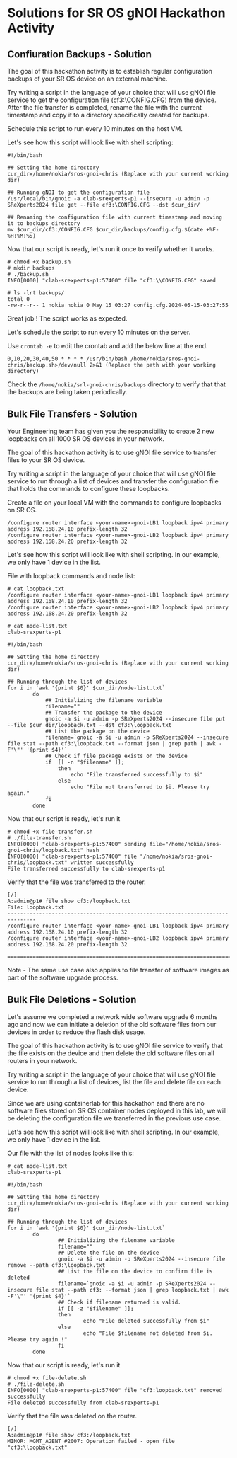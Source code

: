 # Solutions for SR OS gNOI Hackathon Activity

## Confiuration Backups - Solution

The goal of this hackathon activity is to establish regular configuration backups of your SR OS device on an external machine.

Try writing a script in the language of your choice that will use gNOI file service to get the configuration file (cf3:\CONFIG.CFG) from the device. After the file transfer is completed, rename the file with the current timestamp and copy it to a directory specifically created for backups.

Schedule this script to run every 10 minutes on the host VM.

Let's see how this script will look like with shell scripting:

```
#!/bin/bash

## Setting the home directory
cur_dir=/home/nokia/sros-gnoi-chris (Replace with your current working dir)

## Running gNOI to get the configuration file
/usr/local/bin/gnoic -a clab-srexperts-p1 --insecure -u admin -p SReXperts2024 file get --file cf3:\CONFIG.CFG --dst $cur_dir/

## Renaming the configuration file with current timestamp and moving it to backups directory
mv $cur_dir/cf3:/CONFIG.CFG $cur_dir/backups/config.cfg.$(date +%F-%H:%M:%S)
```

Now that our script is ready, let's run it once to verify whether it works.

```
# chmod +x backup.sh
# mkdir backups
# ./backup.sh
INFO[0000] "clab-srexperts-p1:57400" file "cf3:\\CONFIG.CFG" saved 

# ls -lrt backups/
total 0
-rw-r--r-- 1 nokia nokia 0 May 15 03:27 config.cfg.2024-05-15-03:27:55

```

Great job ! The script works as expected.

Let's schedule the script to run every 10 minutes on the server.

Use `crontab -e` to edit the crontab and add the below line at the end.

```
0,10,20,30,40,50 * * * * /usr/bin/bash /home/nokia/sros-gnoi-chris/backup.sh>/dev/null 2>&1 (Replace the path with your working directory)
```

Check the `/home/nokia/srl-gnoi-chris/backups` directory to verify that that the backups are being taken periodically.

## Bulk File Transfers - Solution

Your Engineering team has given you the responsibility to create 2 new loopbacks on all 1000 SR OS devices in your network.

The goal of this hackathon activity is to use gNOI file service to transfer files to your SR OS device.

Try writing a script in the language of your choice that will use gNOI file service to run through a list of devices and transfer the configuration file that holds the commands to configure these loopbacks.

Create a file on your local VM with the commands to configure loopbacks on SR OS.

```
/configure router interface <your-name>-gnoi-LB1 loopback ipv4 primary address 192.168.24.10 prefix-length 32
/configure router interface <your-name>-gnoi-LB2 loopback ipv4 primary address 192.168.24.20 prefix-length 32
```

Let's see how this script will look like with shell scripting. In our example, we only have 1 device in the list.

File with loopback commands and node list:

```
# cat loopback.txt
/configure router interface <your-name>-gnoi-LB1 loopback ipv4 primary address 192.168.24.10 prefix-length 32
/configure router interface <your-name>-gnoi-LB2 loopback ipv4 primary address 192.168.24.20 prefix-length 32

# cat node-list.txt
clab-srexperts-p1
```

```
#!/bin/bash

## Setting the home directory
cur_dir=/home/nokia/sros-gnoi-chris (Replace with your current working dir)

## Running through the list of devices
for i in `awk '{print $0}' $cur_dir/node-list.txt`
        do
            ## Initializing the filename variable
            filename=""
            ## Transfer the package to the device
            gnoic -a $i -u admin -p SReXperts2024 --insecure file put --file $cur_dir/loopback.txt --dst cf3:\loopback.txt
            ## List the package on the device
            filename=`gnoic -a $i -u admin -p SReXperts2024 --insecure file stat --path cf3:\loopback.txt --format json | grep path | awk -F'\"' '{print $4}'`
            ## Check if file package exists on the device
			if  [[ -n "$filename" ]];
				then
					echo "File transferred successfully to $i"
				else
					echo "File not transferred to $i. Please try again."
			fi
		done   
```

Now that our script is ready, let's run it

```
# chmod +x file-transfer.sh
# ./file-transfer.sh
INFO[0000] "clab-srexperts-p1:57400" sending file="/home/nokia/sros-gnoi-chris/loopback.txt" hash 
INFO[0000] "clab-srexperts-p1:57400" file "/home/nokia/sros-gnoi-chris/loopback.txt" written successfully 
File transferred successfully to clab-srexperts-p1
```

Verify that the file was transferred to the router.

```
[/]
A:admin@p1# file show cf3:/loopback.txt
File: loopback.txt
-------------------------------------------------------------------------------
/configure router interface <your-name>-gnoi-LB1 loopback ipv4 primary address 192.168.24.10 prefix-length 32
/configure router interface <your-name>-gnoi-LB2 loopback ipv4 primary address 192.168.24.20 prefix-length 32

===============================================================================
```

Note - The same use case also applies to file transfer of software images as part of the software upgrade process.


## Bulk File Deletions - Solution

Let's assume we completed a network wide software upgrade 6 months ago and now we can initiate a deletion of the old software files from our devices in order to reduce the flash disk usage.

The goal of this hackathon activity is to use gNOI file service to verify that the file exists on the device and then delete the old software files on all routers in your network.

Try writing a script in the language of your choice that will use gNOI file service to run through a list of devices, list the file and delete file on each device.

Since we are using containerlab for this hackathon and there are no software files stored on SR OS container nodes deployed in this lab, we will be deleting the configuration file we transferred in the previous use case.

Let's see how this script will look like with shell scripting. In our example, we only have 1 device in the list.

Our file with the list of nodes looks like this:

```
# cat node-list.txt
clab-srexperts-p1
```


```
#!/bin/bash

## Setting the home directory
cur_dir=/home/nokia/sros-gnoi-chris (Replace with your current working dir)

## Running through the list of devices
for i in `awk '{print $0}' $cur_dir/node-list.txt`
        do
                ## Initializing the filename variable
				filename=""
				## Delete the file on the device
				gnoic -a $i -u admin -p SReXperts2024 --insecure file remove --path cf3:\loopback.txt
                ## List the file on the device to confirm file is deleted
				filename=`gnoic -a $i -u admin -p SReXperts2024 --insecure file stat --path cf3: --format json | grep loopback.txt | awk -F'\"' '{print $4}'`
                ## Check if filename returned is valid.
				if [[ -z "$filename" ]];
                then
                        echo "File deleted successfully from $i"
                else
                        echo "File $filename not deleted from $i. Please try again !"
                fi
        done
```

Now that our script is ready, let's run it

```
# chmod +x file-delete.sh
# ./file-delete.sh
INFO[0000] "clab-srexperts-p1:57400" file "cf3:loopback.txt" removed successfully 
File deleted successfully from clab-srexperts-p1
```

Verify that the file was deleted on the router.

```
[/]
A:admin@p1# file show cf3:/loopback.txt
MINOR: MGMT_AGENT #2007: Operation failed - open file "cf3:\loopback.txt"
```
